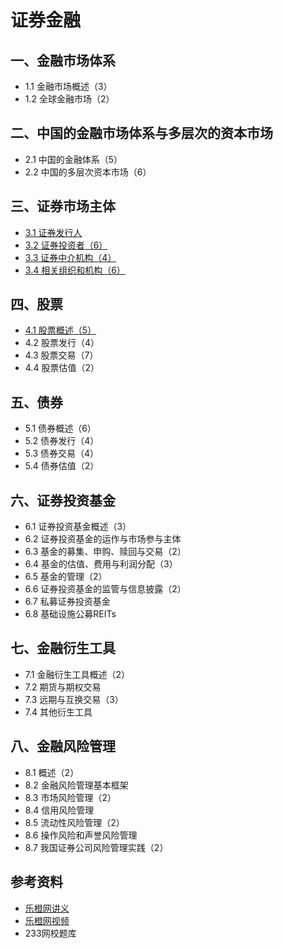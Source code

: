 # 证券金融



## 一、金融市场体系

* 1.1 金融市场概述（3）
* 1.2 全球金融市场（2）



## 二、中国的金融市场体系与多层次的资本市场

* 2.1 中国的金融体系（5）
* 2.2 中国的多层次资本市场（6）



## 三、证券市场主体

* [3.1 证券发行人](3.1证券发行人.md)
* [3.2 证券投资者（6）](3.2证券投资者.md)
* [3.3 证券中介机构（4）](3.3证券中介机构.md)
* [3.4 相关组织和机构（6）](3.4相关组织和机构.md)



## 四、股票

* [4.1 股票概述（5）](4.1股票概述.md)
* 4.2 股票发行（4）
* 4.3 股票交易（7）
* 4.4 股票估值（2）



## 五、债券

* 5.1 债券概述（6）
* 5.2 债券发行（4）
* 5.3 债券交易（4）
* 5.4 债券估值（2）



## 六、证券投资基金

* 6.1 证券投资基金概述（3）
* 6.2 证券投资基金的运作与市场参与主体
* 6.3 基金的募集、申购、赎回与交易（2）
* 6.4 基金的估值、费用与利润分配（3）
* 6.5 基金的管理（2）
* 6.6 证券投资基金的监管与信息披露（2）
* 6.7 私募证券投资基金
* 6.8 基础设施公募REITs



## 七、金融衍生工具

* 7.1 金融衍生工具概述（2）
* 7.2 期货与期权交易
* 7.3 远期与互换交易（3）
* 7.4 其他衍生工具



## 八、金融风险管理

* 8.1 概述（2）
* 8.2 金融风险管理基本框架
* 8.3 市场风险管理（2）
* 8.4 信用风险管理
* 8.5 流动性风险管理（2）
* 8.6 操作风险和声誉风险管理
* 8.7 我国证券公司风险管理实践（2）



## 参考资料

* [乐橙网讲义](https://www.bilibili.com/read/cv13365042)
* [乐橙网视频](https://www.bilibili.com/video/BV1Ab411V7iU)
* 233网校题库